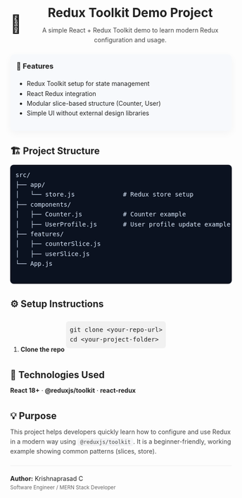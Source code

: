 <!-- README.md - HTML style -->

<section style="font-family: -apple-system, BlinkMacSystemFont, 'Segoe UI', Roboto, 'Helvetica Neue', Arial; line-height:1.6; color:#222;">

  <header style="display:flex;align-items:center;gap:16px;margin-bottom:20px;">
    <div style="font-size:40px;">🧠</div>
    <div>
      <h1 style="margin:0 0 6px 0;font-size:28px;">Redux Toolkit Demo Project</h1>
      <p style="margin:0;color:#444;">A simple React + Redux Toolkit demo to learn modern Redux configuration and usage.</p>
    </div>
  </header>

  <section style="display:flex;gap:20px;flex-wrap:wrap;margin-bottom:24px;">
    <div style="flex:1;min-width:260px;background:#f7f9fc;padding:14px;border-radius:10px;box-shadow:0 6px 18px rgba(12,24,40,0.04);">
      <h3 style="margin-top:0">🚀 Features</h3>
      <ul>
        <li>Redux Toolkit setup for state management</li>
        <li>React Redux integration</li>
        <li>Modular slice-based structure (Counter, User)</li>
        <li>Simple UI without external design libraries</li>
      </ul>
    </div>

   
  </section>

  <section style="margin-bottom:20px;">
    <h2 style="margin-bottom:8px;">🏗️ Project Structure</h2>
    <pre style="background:#0b1220;color:#dbeafe;padding:12px;border-radius:8px;overflow:auto;">
src/
├── app/
│   └── store.js             # Redux store setup
├── components/
│   ├── Counter.js           # Counter example
│   ├── UserProfile.js       # User profile update example
├── features/
│   ├── counterSlice.js
│   ├── userSlice.js
└── App.js
    </pre>
  </section>

  <section style="margin-bottom:22px;">
    <h2 style="margin-bottom:8px;">⚙️ Setup Instructions</h2>
    <ol>
      <li><strong>Clone the repo</strong>
        <pre style="display:inline-block;background:#f1f1f1;padding:8px;border-radius:6px;margin:8px 0;">git clone &lt;your-repo-url&gt;
cd &lt;your-project-folder&gt;</pre>
      </li>

  </section>

  <section style="margin-bottom:20px;">
    <h2 style="margin-bottom:8px;">🧩 Technologies Used</h2>
    <p style="margin:0;">
      <strong>React 18+</strong> · <strong>@reduxjs/toolkit</strong> · <strong>react-redux</strong>
    </p>
  </section>

  <section style="margin-bottom:20px;">
    <h2 style="margin-bottom:8px;">💡 Purpose</h2>
    <p style="margin:0;color:#444;">
      This project helps developers quickly learn how to configure and use Redux in a modern way using
      <code style="background:#f3f4f6;padding:2px 6px;border-radius:4px;">@reduxjs/toolkit</code>. It is a beginner-friendly, working example showing common patterns (slices, store).
    </p>
  </section>

  <footer style="margin-top:20px;border-top:1px solid #eee;padding-top:18px;display:flex;justify-content:space-between;align-items:center;">
    <div>
      <strong>Author:</strong> Krishnaprasad C<br />
      <small style="color:#666">Software Engineer / MERN Stack Developer</small>
    </div>

  </footer>

</section>
